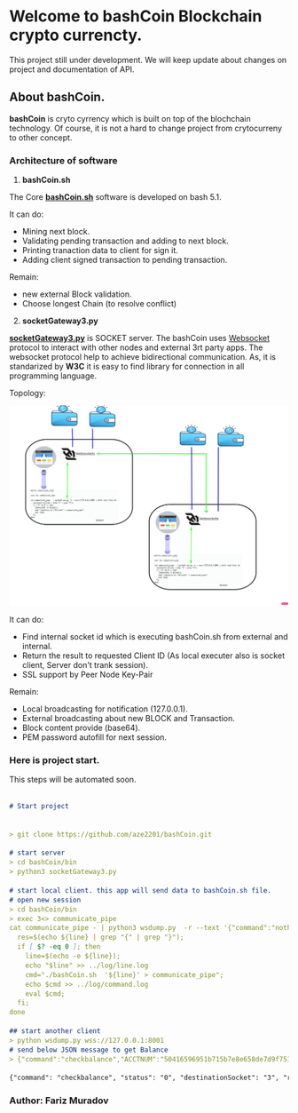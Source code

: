 # Welcome to bashCoin Blockchain crypto currencty.
This project still under development. We will keep update about changes on project and documentation of API.


## About bashCoin.

**bashCoin** is cryto cyrrency which is built on top of the blochchain technology. Of course, it is not a hard to change project from crytocurreny to other concept. 


### Architecture of software

1. **bashCoin.sh**

The Core [**bashCoin.sh**](https://github.com/aze2201/bashCoin/blob/main/bin/bashCoin.sh)  software is developed on bash 5.1. 

It can do:
- Mining next block.
- Validating pending transaction and adding to next block.
- Printing tranaction data to client for sign it.
- Adding client signed transaction to pending transaction.

Remain:
- new external Block validation.
- Choose longest Chain (to resolve conflict)


2. **socketGateway3.py**
 
[**socketGateway3.py**](https://github.com/aze2201/bashCoin/blob/main/bin/socketGateway3.py) is SOCKET server.
The bashCoin uses [Websocket](https://en.wikipedia.org/wiki/WebSocket) protocol to interact with other nodes and external 3rt party apps. The websocket protocol help to achieve bidirectional communication. As, it is standarized by **W3C** it is easy to find library for connection in all programming language.

Topology:

![Alt text](https://github.com/aze2201/bashCoin/blob/main/data/TopologyBashCoin_v1.png?raw=true)


It can do:
- Find internal socket id which is executing bashCoin.sh from external and internal.
- Return the result to requested Client ID (As local executer also is socket client, Server don't trank session).
- SSL support by Peer Node Key-Pair

Remain:
- Local broadcasting for notification (127.0.0.1).
- External broadcasting about new BLOCK and Transaction.
- Block content provide (base64).
- PEM password autofill for next session.


### Here is project start. 

This steps will be automated soon. 


```markdown

# Start project


> git clone https://github.com/aze2201/bashCoin.git

# start server
> cd bashCoin/bin
> python3 socketGateway3.py

# start local client. this app will send data to bashCoin.sh file.
# open new session
> cd bashCoin/bin
> exec 3<> communicate_pipe
cat communicate_pipe - | python3 wsdump.py  -r --text '{"command":"nothing","appType":"nothing","destinationSocketBashCoin":"yes"}' ws://127.0.0.1:8001 | while read line; do   
  res=$(echo ${line} | grep "{" | grep "}");  
  if [ $? -eq 0 ]; then     
    line=$(echo -e ${line});
    echo "$line" >> ../log/line.log
    cmd="./bashCoin.sh  '${line}' > communicate_pipe"; 
    echo $cmd >> ../log/command.log   
    eval $cmd;
  fi; 
done

## start another client
> python wsdump.py wss://127.0.0.1:8001
# send below JSON message to get Balance
> {"command":"checkbalance","ACCTNUM":"50416596951b715b7e8e658de7d9f751fb8b97ce4edf0891f269f64c8fa8e034"}

{"command": "checkbalance", "status": "0", "destinationSocket": "3", "result": {"publicKeyHASH256": "50416596951b715b7e8e658de7d9f751fb8b97ce4edf0891f269f64c8fa8e034", "balance": "46"}}

```



### Author: Fariz Muradov
